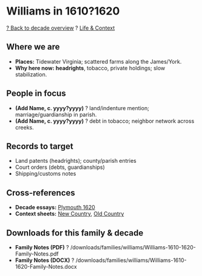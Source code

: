 # Williams in 1610?1620

[? Back to decade overview](../../../decades/1610-1620/1610-1620.md) ? [Life \& Context](../../../decades/1610-1620/1610-1620-life.md)

## Where we are

* **Places:** Tidewater Virginia; scattered farms along the James/York.
* **Why here now:** **headrights**, tobacco, private holdings; slow stabilization.

## People in focus

* **(Add Name, c. yyyy?yyyy)** ? land/indenture mention; marriage/guardianship in parish.
* **(Add Name, c. yyyy?yyyy)** ? debt in tobacco; neighbor network across creeks.

## Records to target

* Land patents (headrights); county/parish entries
* Court orders (debts, guardianships)
* Shipping/customs notes

## Cross-references

* **Decade essays:** [Plymouth 1620](../../../decades/1610-1620/1620-Plymouth.md)
* **Context sheets:** [New Country](../../../decades/1610-1620/1610-1620-NewCountry.md), [Old Country](../../../decades/1610-1620/1610-1620-OldCountry.md)

## Downloads for this family \& decade

* **Family Notes (PDF)** ? /downloads/families/williams/Williams-1610-1620-Family-Notes.pdf
* **Family Notes (DOCX)** ? /downloads/families/williams/Williams-1610-1620-Family-Notes.docx
